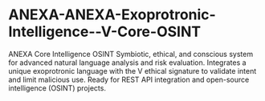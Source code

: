 




# ANEXA-ANEXA-Exoprotronic-Intelligence--V-Core-OSINT
ANEXA Core Intelligence OSINT Symbiotic, ethical, and conscious system for advanced natural language analysis and risk evaluation. Integrates a unique exoprotronic language with the V ethical signature to validate intent and limit malicious use. Ready for REST API integration and open-source intelligence (OSINT) projects. 

